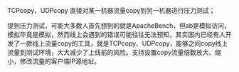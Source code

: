 TCPcopy、UDPcopy
直接对某一机器流量copy到另一机器进行压力测试；

提到压力测试，可能大多数人首先想到的就是ApacheBench，但ab是模拟访问，模拟毕竟是模拟，然而线上会遇到的错误可能往往无法预知，其实国内已经有人开发了一款线上流量copy的工具，就是TCPcopy、UDPcopy，能够之间copy线上流量到测试环境，大大减少了上线前的风险。支持设置copy流量倍数放大、缩小，修改流量的客户端IP源地址。